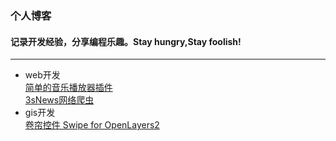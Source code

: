 ### 个人博客
#### 记录开发经验，分享编程乐趣。Stay hungry,Stay foolish!
_ _ _
* web开发    
[简单的音乐播放器插件](https://github.com/laokey/musicPlayer)    
[3sNews网络爬虫](https://github.com/laokey/3s_spider)
* gis开发    
[卷帘控件 Swipe for OpenLayers2](https://github.com/laokey/ol2_swipe)
